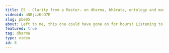 ```yaml
---
title: E5 - Clarity from a Master- on dharma, bhārata, ontology and more | with Shivakumar Sir
videoid: aNBjzzKcO7E
slug: pbe05
about: Left to me, this one could have gone on for hours! Listening to Shivakumar sir is always an education, and here I even got to share ideas with him and have them dissected with the clarity of a master. We begin at definitions of dharma, itihāsa and bhārata; touch stories such as that of Pṛthu; and arrive finally at Meaning and ontology- which gets psychedelic!
featured: true
tag: dharma
type: video
id: 8
---
```

